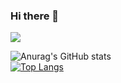 ### Hi there 👋
<a href="https://opgc.me/#/users/halamLee" target="_blank"><img src="https://api.opgc.me/githubs/users/halamLee/tag/?border=normal" /></a>

![Anurag's GitHub stats](https://github-readme-stats.vercel.app/api?username=HalamLee&show_icons=true&theme=prussian)<br>
[![Top Langs](https://github-readme-stats.vercel.app/api/top-langs/?username=HalamLee&layout=compact)](https://github.com/HalamLee/github-readme-stats)
